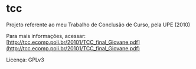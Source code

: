# tcc
Projeto referente ao meu Trabalho de Conclusão de Curso, pela UPE (2010)

Para mais informações, acessar: [http://tcc.ecomp.poli.br/20101/TCC_final_Giovane.pdf](http://tcc.ecomp.poli.br/20101/TCC_final_Giovane.pdf)

Licença: GPLv3
